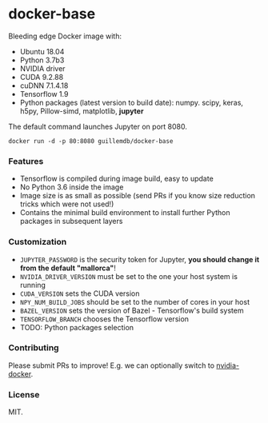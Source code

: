 # docker-base
Bleeding edge Docker image with:

- Ubuntu 18.04
- Python 3.7b3
- NVIDIA driver
- CUDA 9.2.88
- cuDNN 7.1.4.18
- Tensorflow 1.9
- Python packages (latest version to build date): numpy. scipy, keras, h5py, Pillow-simd, matplotlib, **jupyter**

The default command launches Jupyter on port 8080.

```
docker run -d -p 80:8080 guillemdb/docker-base
```

### Features

- Tensorflow is compiled during image build, easy to update
- No Python 3.6 inside the image
- Image size is as small as possible (send PRs if you know size reduction tricks which were not used!)
- Contains the minimal build environment to install further Python packages in subsequent layers

### Customization

- `JUPYTER_PASSWORD` is the security token for Jupyter, **you should change it from the default "mallorca"**!
- `NVIDIA_DRIVER_VERSION` must be set to the one your host system is running
- `CUDA_VERSION` sets the CUDA version
- `NPY_NUM_BUILD_JOBS` should be set to the number of cores in your host
- `BAZEL_VERSION` sets the version of Bazel - Tensorflow's build system
- `TENSORFLOW_BRANCH` chooses the Tensorflow version
- TODO: Python packages selection

### Contributing

Please submit PRs to improve! E.g. we can optionally switch to [nvidia-docker](https://github.com/NVIDIA/nvidia-docker).

### License

MIT.

